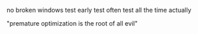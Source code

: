no broken windows
test early
 test often
  test all the time actually

"premature optimization is the root of all evil"
